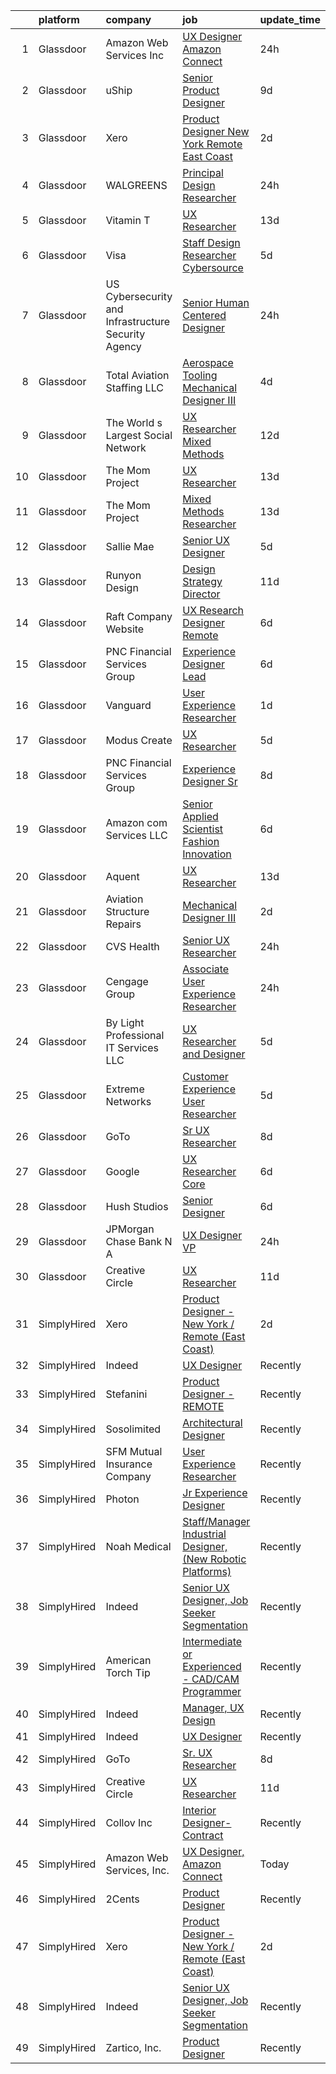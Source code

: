 

|    | platform    | company                                             | job                                                                                                                                                                                                                                                                                                                                                                                                                                                                                                                                                                                                                                                                                                                                                                                                                                                                                                                                                                                                                                                                                                                                                                                                                                                                                                                                                                                                                                                                                                                                                                                                        | update_time   | location                       |
|---:|:------------|:----------------------------------------------------|:-----------------------------------------------------------------------------------------------------------------------------------------------------------------------------------------------------------------------------------------------------------------------------------------------------------------------------------------------------------------------------------------------------------------------------------------------------------------------------------------------------------------------------------------------------------------------------------------------------------------------------------------------------------------------------------------------------------------------------------------------------------------------------------------------------------------------------------------------------------------------------------------------------------------------------------------------------------------------------------------------------------------------------------------------------------------------------------------------------------------------------------------------------------------------------------------------------------------------------------------------------------------------------------------------------------------------------------------------------------------------------------------------------------------------------------------------------------------------------------------------------------------------------------------------------------------------------------------------------------|:--------------|:-------------------------------|
|  1 | Glassdoor   | Amazon Web Services  Inc                            | [UX Designer  Amazon Connect](https://www.glassdoor.com/partner/jobListing.htm?pos=114&ao=1136043&s=58&guid=000001831bee136db9bfe055fc03eff0&src=GD_JOB_AD&t=SR&vt=w&cs=1_06c33bd1&cb=1662620931469&jobListingId=1008122416308&jrtk=3-0-1gcdus524kugj801-1gcdus52jh4dk800-4e39ea93cab7afc9-)                                                                                                                                                                                                                                                                                                                                                                                                                                                                                                                                                                                                                                                                                                                                                                                                                                                                                                                                                                                                                                                                                                                                                                                                                                                                                                               | 24h           | East Palo Alto, CA             |
|  2 | Glassdoor   | uShip                                               | [Senior Product Designer](https://www.glassdoor.com/partner/jobListing.htm?pos=128&ao=1136043&s=58&guid=000001831bee136db9bfe055fc03eff0&src=GD_JOB_AD&t=SR&vt=w&ea=1&cs=1_fce4d47d&cb=1662620931470&jobListingId=1008101936157&jrtk=3-0-1gcdus524kugj801-1gcdus52jh4dk800-9402fc01b14fa942-)                                                                                                                                                                                                                                                                                                                                                                                                                                                                                                                                                                                                                                                                                                                                                                                                                                                                                                                                                                                                                                                                                                                                                                                                                                                                                                              | 9d            | Austin, TX                     |
|  3 | Glassdoor   | Xero                                                | [Product Designer   New York   Remote  East Coast ](https://www.glassdoor.com/partner/jobListing.htm?pos=101&ao=1110586&s=58&guid=000001831bee136db9bfe055fc03eff0&src=GD_JOB_AD&t=SR&vt=w&cs=1_27bce5c0&cb=1662620931467&jobListingId=1008119464057&cpc=BA15C3E50D27FFE8&jrtk=3-0-1gcdus524kugj801-1gcdus52jh4dk800-d42ffd1146131f09--6NYlbfkN0COvs0giDBQSZxCgxtGlP9F2rqb7f8qKMvTQKRfo9Z2aBBfdNwhT-PCbca6Tg6UbePLXSL2kZ8wB6QVlHX3jNKcLB3QdhbnaHtCR8dPv0f5XN7MxS1xg2rPm-swsPuD68rYGuZICUqkSSh1BmczAVfWYENYm4GY3NcwVq0TyWHY8ONw9rx7low6CFFsyZyTqD3aaqxgsjtyJXWwCC6nD89Q1IgqQyn71EfX88aEqXpCzfQqsUtQmv6H-xMsIDme2dQ0SsZ0tVniHBDpmISay0GBOnDZG_3svL8SOMgGYHy6Px60biJhGrz8YQfdoxag9gB7dBuFevZXcmyXfa3MxKv24Wd9uBL3CfySwMmwOZbku9Vr5UOU3feBZowyqZNEX5f9bJiXMAKuwMOT1jpRRZcl2ALyQNeMZmpITB53I0ZPsGkwoDfnHNmanjyUg7P-RwzX_CXxVIeuK_ijRLSfAoKkRG09Om2UYGcg9ldE86bY1xfMYlpxKSTnRT3fTVVdl3ah9nUkVz-SxbidchjL0KUCXvK8Q0gfmPQMrZt7NMCSxriZ8ZgaoZUjdagIW1L9LoM%3D)                                                                                                                                                                                                                                                                                                                                                                                                                                                                                                                                                                                                                                                      | 2d            | Remote                         |
|  4 | Glassdoor   | WALGREENS                                           | [Principal Design Researcher](https://www.glassdoor.com/partner/jobListing.htm?pos=112&ao=1110586&s=58&guid=000001831bee136db9bfe055fc03eff0&src=GD_JOB_AD&t=SR&vt=w&ea=1&cs=1_bd53a789&cb=1662620931469&jobListingId=1008123372215&cpc=F41FEAB56D215062&jrtk=3-0-1gcdus524kugj801-1gcdus52jh4dk800-da1a050a4c0bfca3--6NYlbfkN0DjFJdVF8xT6Dx_Amb_qp16VFdGPom6iJ3DXC72xT6OlsDHd6dw58O5vXTq8utQTBupbXFjGdJH9UypqiefbqZa0WqoHxT1lx7rGDa65ZwZK99GDbL3QgPXv3GPrwAePYclNvAa9edU6328mt8w2gjxv-ih9RA1v8B5Ks58kxxzK2F0vKVqVK53TuwjVRcOaY0tPZwYvCHMTbcmv5GQXErFLVrMANnk36Xjbg1kTw2ddLFdn3BXOhHnD7s3F7VBQg_0Npc9QSaL9z-CODfvRcFKMtYHObvIpjS8bc8YZMNlzl4lVPIOedOKEQW4O-iCBo24ldj8PiL1pDtG34J7_T6kkJNhwlWjBhkM-qf33K7wXK81d-gX6hYPuRY6S1fB60iypF9XV_q1XCS1vkEdKbXvwJFeTlntPJcCh5XQ7D_hK9k23CsswnXWsqUCy_lp0TRu6BE1_n8iOttHSz--Elyuqp5A440SUuwS678LWJw2S5NlnR-832FDTix_T-tGB2897mghFXBKrA%3D%3D)                                                                                                                                                                                                                                                                                                                                                                                                                                                                                                                                                                                                                                                                                                                         | 24h           | Chicago, IL                    |
|  5 | Glassdoor   | Vitamin T                                           | [UX Researcher](https://www.glassdoor.com/partner/jobListing.htm?pos=111&ao=1110586&s=58&guid=000001831bee136db9bfe055fc03eff0&src=GD_JOB_AD&t=SR&vt=w&cs=1_7e202c7b&cb=1662620931468&jobListingId=1008094005103&cpc=A65DF3A704A48F9B&jrtk=3-0-1gcdus524kugj801-1gcdus52jh4dk800-7f9475c5c7932d8a--6NYlbfkN0DMrcEu7yrtATojKJA7cEzGQ3FdRGWLh0CZQInL4ECGI6k5tN82kdM0cJmh4vC7Ggg9temFQ244RzG9fJ5s2FNn_IbN-_hRs3DBeFDaPq9nkpC3HmZblHYQE5ETVhiHKQU344ltiYtpK9psEwf2b636qUrcCt_uR5LtVQIlGy7f4osdO278Mp8ggYHQTXxos5XBHdINiL_Flyy5pigehXgwOK0_kBURECCBhYSxsb2XA9Y3jgMsA9jON4sFCQN11kcFwM01iDMx3epo_H_Eb8t2kVI1IQJvCr3iqGFOtRmMQs6OA8XD5CO-gXwZMuukF48OryPdFoZs5C2XSiMkySbU5xAG5RA9zZ9EkoN1lex4yJZeZUVnfq3wn57MxJ-hGAWnPZlIdRXXgfUFjuVhwvoN-tf3B-IhVi9_ui70vGE8cOnL9t823GbVj6RJZs54ehVqEF1T9AVdEWCZ1HnCRzeAA44ZWbd5ULaDyJUG6FcLmA%3D%3D)                                                                                                                                                                                                                                                                                                                                                                                                                                                                                                                                                                                                                                                                                                                                                                            | 13d           | Menlo Park, CA                 |
|  6 | Glassdoor   | Visa                                                | [Staff Design Researcher  Cybersource](https://www.glassdoor.com/partner/jobListing.htm?pos=125&ao=1136043&s=58&guid=000001831bee136db9bfe055fc03eff0&src=GD_JOB_AD&t=SR&vt=w&cs=1_7734db2e&cb=1662620931470&jobListingId=1008115176003&jrtk=3-0-1gcdus524kugj801-1gcdus52jh4dk800-fcbd7dea325d2f0e-)                                                                                                                                                                                                                                                                                                                                                                                                                                                                                                                                                                                                                                                                                                                                                                                                                                                                                                                                                                                                                                                                                                                                                                                                                                                                                                      | 5d            | Austin, TX                     |
|  7 | Glassdoor   | US Cybersecurity and Infrastructure Security Agency | [ Senior  Human Centered Designer](https://www.glassdoor.com/partner/jobListing.htm?pos=130&ao=1136043&s=58&guid=000001831bee136db9bfe055fc03eff0&src=GD_JOB_AD&t=SR&vt=w&cs=1_865bfc3f&cb=1662620931471&jobListingId=1008123376040&jrtk=3-0-1gcdus524kugj801-1gcdus52jh4dk800-0eb7df7fe1d5e341-)                                                                                                                                                                                                                                                                                                                                                                                                                                                                                                                                                                                                                                                                                                                                                                                                                                                                                                                                                                                                                                                                                                                                                                                                                                                                                                          | 24h           | Albuquerque, NM                |
|  8 | Glassdoor   | Total Aviation Staffing  LLC                        | [Aerospace Tooling Mechanical Designer III](https://www.glassdoor.com/partner/jobListing.htm?pos=126&ao=1136043&s=58&guid=000001831bee136db9bfe055fc03eff0&src=GD_JOB_AD&t=SR&vt=w&ea=1&cs=1_d66ee996&cb=1662620931470&jobListingId=1008115904010&jrtk=3-0-1gcdus524kugj801-1gcdus52jh4dk800-27df67c0811eaaee-)                                                                                                                                                                                                                                                                                                                                                                                                                                                                                                                                                                                                                                                                                                                                                                                                                                                                                                                                                                                                                                                                                                                                                                                                                                                                                            | 4d            | Macomb, MI                     |
|  9 | Glassdoor   | The World s Largest Social Network                  | [UX Researcher  Mixed Methods ](https://www.glassdoor.com/partner/jobListing.htm?pos=109&ao=1110586&s=58&guid=000001831bee136db9bfe055fc03eff0&src=GD_JOB_AD&t=SR&vt=w&ea=1&cs=1_d1ed4c69&cb=1662620931468&jobListingId=1008096980689&cpc=1160948BCBA38B5B&jrtk=3-0-1gcdus524kugj801-1gcdus52jh4dk800-35799963d9046fc4--6NYlbfkN0DSgjPPcnEdvoK3uuxfISLALE6pB1FR7YSHOr_tSg5_QGIhoz_2VqUepdcKLBLI_zRE0eu3KcAFBf_h5YlCXzqzrShHOJh1EHt5hZ4pWymPE0gfdWnb7UTUhs5rjYR-PcswrTeMzyLW3VNbxA-Gnykct-6BoQRQTmsz9dAWAXg7fFa9ceYhn7Mkhem4PToauKU7lQOb4A1vYiylFH8VM4xXApr0ziBTsR61VLD6oFD_dN_nMYGFa56DnyBCflA3ihKzfFp49oK4HYrpGtes2L7Oe8Syc6xY2YlAIOjvgyiQfnSZCKCKHudfo0iaaZvo4xQMoTThalL9doaihqx8HGdPOK6kOLLmcKR6gbEmkPZjgTcFu4mf-DPIsH7JcFLT7hPOjX_BhVgBr0ndaG5jn6wXLzZNXlc1_n8BPPjd_AZiTis4VyNWi5QItLwLkYiqFQ8J202N4-2kxAvmWf4hwEpokLD6k6LKKQA6XDKQpRKM5by_3SrwabxXPa5feQonTwHJlO8bZ1cDvJA4jXrkxBInsrYKczWKUcKyKH8pYx5LG8Ej-d5H-JRjcla3zLdOh54i3aHS8P0f4DlWZBge66kI)                                                                                                                                                                                                                                                                                                                                                                                                                                                                                                                                                                                                                                                   | 12d           | Menlo Park, CA                 |
| 10 | Glassdoor   | The Mom Project                                     | [UX Researcher](https://www.glassdoor.com/partner/jobListing.htm?pos=106&ao=1110586&s=58&guid=000001831bee136db9bfe055fc03eff0&src=GD_JOB_AD&t=SR&vt=w&cs=1_d25d3979&cb=1662620931467&jobListingId=1008094382915&cpc=D3E44275D43A938E&jrtk=3-0-1gcdus524kugj801-1gcdus52jh4dk800-bd3f134bc8d19219--6NYlbfkN0BDp_epf89aHDQhKpPegNJQ_ldQpEFZQsM9OcONMGxWx6pU56EKHF58QjVdAUvn2gXRtfyd_1WHfS740PurOM6Hx029Xn7VZZUDEG84zVaQob4FsQimi6mSk5RPERqfD6Ie5MIgYQodhByEv93feRT9rPRYHFogKK_NOmgx2C_5wdp4y3ItsKpZSBqsHER4OZrNgwTN3xE33-SjlZcWSXH9P7lKph4phsR44gb_bvKtC17inw5QOLXuTV2qqJudKlZbsZryfTtM696drOwu6-x4RmcJBwsx3JIbW-SGtL1_wxMUAP1yHNXCweE_OSiSAhJivKzTQMklTsb98iS2yA48k9klymxcjGetkdEbCmRHEPoOzEdZbaUX16UJLp2-szFlyKMGhmvkja6jpH4VNQi5vXY-6jVYv-aX-96YbvytFLEoHG46R15S_CLRKdiK5vvS-hestm4Ikmu2s7HOdxGSvdOBvomBzTOsBsa4eL8ACleI_SiGYfa4qYLy1nx7vPUPmd6OVIL-YxRRAMGFxv1ApCXw4utZ5e6Fpuo8vWV3UnE7rlV8Z02ZURu3kQkwqK6jgZjoMYX7Aw%3D%3D)                                                                                                                                                                                                                                                                                                                                                                                                                                                                                                                                                                                                                                                                            | 13d           | Menlo Park, CA                 |
| 11 | Glassdoor   | The Mom Project                                     | [Mixed Methods Researcher](https://www.glassdoor.com/partner/jobListing.htm?pos=107&ao=1110586&s=58&guid=000001831bee136db9bfe055fc03eff0&src=GD_JOB_AD&t=SR&vt=w&cs=1_4897306e&cb=1662620931467&jobListingId=1008094382917&cpc=723ADC3DFE402989&jrtk=3-0-1gcdus524kugj801-1gcdus52jh4dk800-8c903439d4ff906b--6NYlbfkN0BDp_epf89aHDQhKpPegNJQ_ldQpEFZQsM9OcONMGxWx6pU56EKHF58QjVdAUvn2gXRtfyd_1WHfRqH7uSYUoli7EfV8YcLh__QN_kzLfROH08YDIKIwMuniaRo_ENTOGdY07fs4-FSf0PJeGrLNJ_EMdkIDNONtKuommK3wVKiT6oxe4yuKOfO15ChvxKwZpFKC48JqDpViwNXgKBTXxYzBOC31XQz_YLi-o2NqSeps3Ikp4xHGaDHbqMhAtPgy8cMMZFIJ-e3umM6Vqzn3w5L8rXtdd_BqvLpOy_DdwVhO0V-PVfo2v5ceQ0XFTBP7xvdOxyDPIlPpMQ_wUCSsMQ-RlfRBMR5xNFIiOFLfefYYY4arJkDvPbVxFRa3FijeYQ-V4twN_Ax3lD3wAB39fGIoqBaNwqS5k_srQNrjozbmWugW9W-GMv5Dpuy7PwhD_JCZjZKqLuw-2FtaGiQzNcWER3BVgy8u82Zo2I7S7tPclEyLo51owN6xPnOprWmtnDBeXdqRCRm9Xu-_mMW_d3qeD3b14mxi1qg_owcmupg7ozLcOy9pDRKxRYTKF2JwT35VeQeBhaW7A%3D%3D)                                                                                                                                                                                                                                                                                                                                                                                                                                                                                                                                                                                                                                                                 | 13d           | Menlo Park, CA                 |
| 12 | Glassdoor   | Sallie Mae                                          | [Senior UX Designer](https://www.glassdoor.com/partner/jobListing.htm?pos=124&ao=1136043&s=58&guid=000001831bee136db9bfe055fc03eff0&src=GD_JOB_AD&t=SR&vt=w&cs=1_96113c8f&cb=1662620931470&jobListingId=1008114233324&jrtk=3-0-1gcdus524kugj801-1gcdus52jh4dk800-7ff4eda7a9b5fbb3-)                                                                                                                                                                                                                                                                                                                                                                                                                                                                                                                                                                                                                                                                                                                                                                                                                                                                                                                                                                                                                                                                                                                                                                                                                                                                                                                        | 5d            | Remote                         |
| 13 | Glassdoor   | Runyon Design                                       | [Design Strategy Director](https://www.glassdoor.com/partner/jobListing.htm?pos=129&ao=1136043&s=58&guid=000001831bee136db9bfe055fc03eff0&src=GD_JOB_AD&t=SR&vt=w&cs=1_8ad8e8f2&cb=1662620931471&jobListingId=1008098203317&jrtk=3-0-1gcdus524kugj801-1gcdus52jh4dk800-97290d91c8fcfaa1-)                                                                                                                                                                                                                                                                                                                                                                                                                                                                                                                                                                                                                                                                                                                                                                                                                                                                                                                                                                                                                                                                                                                                                                                                                                                                                                                  | 11d           | Brooklyn, NY                   |
| 14 | Glassdoor   | Raft Company Website                                | [UX Research   Designer  Remote ](https://www.glassdoor.com/partner/jobListing.htm?pos=119&ao=1136043&s=58&guid=000001831bee136db9bfe055fc03eff0&src=GD_JOB_AD&t=SR&vt=w&ea=1&cs=1_2ad3839c&cb=1662620931469&jobListingId=1008111305571&jrtk=3-0-1gcdus524kugj801-1gcdus52jh4dk800-6b28d26856a37e52-)                                                                                                                                                                                                                                                                                                                                                                                                                                                                                                                                                                                                                                                                                                                                                                                                                                                                                                                                                                                                                                                                                                                                                                                                                                                                                                      | 6d            | San Antonio, TX                |
| 15 | Glassdoor   | PNC Financial Services Group                        | [Experience Designer Lead](https://www.glassdoor.com/partner/jobListing.htm?pos=104&ao=1110586&s=58&guid=000001831bee136db9bfe055fc03eff0&src=GD_JOB_AD&t=SR&vt=w&cs=1_e8792537&cb=1662620931467&jobListingId=1008110838607&cpc=2187E14FC6F1B769&jrtk=3-0-1gcdus524kugj801-1gcdus52jh4dk800-77e2c13d94bffa67--6NYlbfkN0AMofH_6zXbiqn6xehDj89HQNfpf30LHk40Y3Yl5cZTpm-EXukPQNetNbgZyPcaSjlLzHh7Pj1nkQkgNAE7JUeRjrEPGwGP3xPfeyOT5gmWvg3TjvN5z_qOnS5dJSaJgKhuGEtMZtH2D4OJl24xVW9_coU9-1pKeH-Pj1QtGH8uz1xiJf4iCAKJ9TUmtnypH70KMJpZCDGbtCw4BqnKokQHWVHTJZ0atcEENuEZkVw3hJh-FDxB-7bVLsK_6so_Ibq6QofilAhwGhe2ZP9e5-kO4gM2KzOnYGdQ8XkbR-ymRbbvp59kI08dqqjUTJK_8O9KumZ1seAElxrPSeGAZzjQjf-CMpllZWGjEYOvLWnkJgjOF749fbsA_fGL09z0UUGNmKehE28jyJkkZK2IwA_MWaJdB9R1pdwEqhndO2XW_qJ5ePNxHcSA-BqTPB8h5jkWkzfd03k_7wNhwEvQBVBDX7uAkgVW994Psh0yS0zjLVFXqFEFhyDre1AZL8_GsUNE9tPXjJRbyZX_3-cQeHZfDysCq5OvSjhD82lpojYEnvYLgiiqlyPqjpNtXBqcoWdFMQqYLMPlxZRNVJ5oaz937V3hkGvYg0_G6Bv2Z8eLX9JKHPC0VATuo3DwiducvYcqh9rTO-Lkd4rW1cXqhhLHnSf7bomUA8iPkRxefq-GxxVHnOii_vQHQDSNI3hq5x6aZIsdCy_1BxP-eanE5pqjtOrG7EBDAuoErlvPkcJcFAR9RXbHFVGcU21mvbyn4K6Q53wsYek5aw6Qd73rL6e7KdSgLSmF8-bWaIX11T_mTxu-qvXSerxgJpg_xNC-_Ep_A5hUTavXlpQpHewaGI-6cWrKfSXgUK1uKcmU8w002hhzyWFMnoW-6t0nMeICyEF5G42KFzSD2YKWK_HJIKuDpvkpE7nIu8MPULtV3_NM4Wadrd0gmazi_HHy97J_5172pOTxLtJe6NKozlK1jdjrQNBWBfxMzxHhqKOA56yT3TSVzatDDcG-1pSVcM0OoGkrKOglZ1TxqJncd8UWzhT_PE_rqYCwmDaHrS-6TtIuYlDMdOxABq5PKHb5Xo6NEF13OXXqcXqFLYjRn9Xqe2g1tfLftucBOeoxdnYEb_7WTozzJW16Y1N8396fx9q7xl_UgE_scPVCtXcmFmQXWOQQRyoPd6qokUkGihnNEQsPoFg99VnNHCsjDD9eGMCmIAlmQpkQuOUHaQ%3D%3D) | 6d            | Pittsburgh, PA                 |
| 16 | Glassdoor   | Vanguard                                            | [User Experience Researcher](https://www.glassdoor.com/partner/jobListing.htm?pos=103&ao=1110586&s=58&guid=000001831bee136db9bfe055fc03eff0&src=GD_JOB_AD&t=SR&vt=w&cs=1_bb259b72&cb=1662620931467&jobListingId=1008121347066&cpc=59DF70BB7E75A6DF&jrtk=3-0-1gcdus524kugj801-1gcdus52jh4dk800-48d0ebf817f63332--6NYlbfkN0BWQs_M7ZA8XLbIFWVw-PYcVVEPryqVLyWhKaEKPskHy2YkbHyHJDwB5vIJ0eSmX6Zwg47gT901vnKSjAqz5aEtolh9tfxevxeWtdG3HzO1y6TEwl9_Ku18p1ptuXc5qjdZh-ej-vneGEyWRkVGc68UdUMmL1dMo22mv8cVEaFKXaM0qyCXYknZ09cSKu4Z_jiFYT8cWicBiu1z5Zvio9edTuj1jvdYfU8yxYnJeeR8Asbq6bXvsitKS-VU7oSMNh-gbUl78sVxoMoK_1Z9ODOUo9Sb0NaZ7jYdOTmrW0bFNNf2_JWk0C4CAvclg2rm0bHPG244oon2TZNtukG-aY1EvoL3iLi9xv6E7ey3d4NBVas5f9QRtYlcov43PHQwslWDBKQMRSnaKLnAXQxfmLI4enqINMQgTq_fCVWAjOeu-_XL4RgaI3vaM5UQMWI75BDkW8WBrMYQDbSICIfRSzS5H51EZdsSyrNpVYjnyhnu4q1BBRHSwxLmzwGzHUy-cJmU0OTG42hrq4OxGESwMF3d3DIL0cfyaUPAnqXNH0wFozXwGD_5G08UU9JMK7NX34t0NfK245Ymt2_ImRhNAbSTtH5eNamOKDSsCw3-Lgtb0NF_EJ2Iv3YqHzXEC8GvCIKwb0zIiJKtuCX6w1o60CLTcfNbyvZaItCGsEdLSLlNjTpCRX_9-hL4dOW6OLgXhS5SveCgp54W5R9lVgBatDsXt3hntdzQ7o74QVLVHgv9ev-vkkJRJXu1F8qW3lo4U9GibdGZacYBZ32wxmb9Tm7I69F1rDcchn-2l7Ve0-d2jMgWQpcbN4boEVV29hjnd1o3e5GPV9ffdpYFOhAgxsGJ4zY_Akc_V1jACsx4oRjkFPfA0-_VBhUy3NogqEw19z8Qjf7XAoTKeqy1RhEBTh-nKo4qQJSzzdhLKeRVoLrhrw9YIeHntDk0ElLrRvw06wyGZd07m_UtxSvmXxDlBqn-bdiBzdaOz1MPRIT4D0Ex-GzFPQ6ke23aYJhCYvIzYIQM0zcWy9N_2tzlrWe01xmYTPkR4Wu_tCBlmVo1uSgXRo7ZBIt1V_-5bsW-_pu-yU3rri9dXm3mwBAjydKZ46_-Z_dFNBK46wg%3D)                                                                                                             | 1d            | Malvern, PA                    |
| 17 | Glassdoor   | Modus Create                                        | [UX Researcher](https://www.glassdoor.com/partner/jobListing.htm?pos=122&ao=1136043&s=58&guid=000001831bee136db9bfe055fc03eff0&src=GD_JOB_AD&t=SR&vt=w&ea=1&cs=1_790342ef&cb=1662620931470&jobListingId=1008114351264&jrtk=3-0-1gcdus524kugj801-1gcdus52jh4dk800-e3bc2d0ca96ae0ab-)                                                                                                                                                                                                                                                                                                                                                                                                                                                                                                                                                                                                                                                                                                                                                                                                                                                                                                                                                                                                                                                                                                                                                                                                                                                                                                                        | 5d            | Boston, MA                     |
| 18 | Glassdoor   | PNC Financial Services Group                        | [Experience Designer Sr](https://www.glassdoor.com/partner/jobListing.htm?pos=105&ao=1110586&s=58&guid=000001831bee136db9bfe055fc03eff0&src=GD_JOB_AD&t=SR&vt=w&cs=1_587f319b&cb=1662620931468&jobListingId=1008104792358&cpc=61B26E8FEFFA679F&jrtk=3-0-1gcdus524kugj801-1gcdus52jh4dk800-ff44ceab15903012--6NYlbfkN0AMofH_6zXbiqn6xehDj89HQNfpf30LHk40Y3Yl5cZTpm-EXukPQNetNbgZyPcaSjlGWrSERsypk3ETcFugrhPCjtbFd-kQTDkg12O05d7R8po7B1jvwbwUIkQOiBWnFkePtPbjDklBC6t5yWsxn_1lWOeq0-ULhCBEBnhe85jllLG2pxx0B2Sg5dFxaSXCW-wDSiut_09Gex9uUidtw1o_FLCqIQ4KPSvrOkJqGOFf4wBtQP76fbB9ZVOi1iFSA-_iTs_ME5ORQCwV_75ZCmdbmX15NDrMMuax829Sa6DGO1lQAND5lKcOlzb18M5KRiXrH2RfFA0pzSFStfInC93m8poNIf4wNoVPA9OPGEz1ktp0l3EkHn1WaSsgEwhISUV5-ChBs6VhNUNMP35PiC8oiLFRrmkL1H35Nr8lRB3cBFxtGBU0KR5tLZoRqPgSz5l-N4akKMC23ENOxPzUTxoMFo-_nubJGxLrqBxumYGLWSIXUQE1Vu0GoP4W176ZOCgvLPwQV9uBeIcC08HJqXnb0KGypGpg6HOcmsZDDW1jlenes90Ob1OWQsy6j6KiOTl_nvveajKX4EdYdFw8AbQxbOtploKg-aowDoD2OXWkqKhATuaHcvwCrmFDd0PZB-ioD8v_ds4mEodfMwEXIuiGE840HeGP43rDtaU1AE5NWJHy-aN4-3jd3OnG0pEyeSlyF4On9cbj8z6Qj_ikNPmooDl8EvM5GhEGRDAir6t8AQrmiev6y2sC1oq2jM0MLki717n-vsd3980Ta2JShTCr2Cfx9NqZg9_SmwoykmBzEGxTBtVkJxGi4g_2I8IM44EVSfFxWtY2bFCns6lD5T7UbmwubhIaLmOiPCpg5ppse37jqCu2PJzkS_Fu_YkhXqEqGFJDe_btnLDWbtarehl5cPeflWbNzydVtJN6rlSBtxMLtL6mHDnEaXAHOf3fbY8XHeK3B7nKHhHJB8IXlVnI7jcEpubrcYicXQXms3Giqo_SnfILfEOEEHk8PX0GxOh5lp1hw4ZZ3DnYgNkJPUlki-vAQU5URHyjlb1_6lF9HMZpmB5lPkR1vbqYesiaNQkb011cU4wSxU63Lxpy-69pd66sg8ltlkbYNizrw_0roIucm1TAUotERcJJhYrZay2dUD2UqYQuqMseQY0mKUBK3E74hlWTnUNfryn-FwIjYaFcTL6h1K9z4dMa3ic82rc%3D)                 | 8d            | Pittsburgh, PA                 |
| 19 | Glassdoor   | Amazon com Services LLC                             | [Senior Applied Scientist  Fashion Innovation](https://www.glassdoor.com/partner/jobListing.htm?pos=127&ao=1136043&s=58&guid=000001831bee136db9bfe055fc03eff0&src=GD_JOB_AD&t=SR&vt=w&cs=1_d4176aa7&cb=1662620931470&jobListingId=1008111669533&jrtk=3-0-1gcdus524kugj801-1gcdus52jh4dk800-38f8135fcdcb1878-)                                                                                                                                                                                                                                                                                                                                                                                                                                                                                                                                                                                                                                                                                                                                                                                                                                                                                                                                                                                                                                                                                                                                                                                                                                                                                              | 6d            | Remote                         |
| 20 | Glassdoor   | Aquent                                              | [UX Researcher](https://www.glassdoor.com/partner/jobListing.htm?pos=110&ao=1110586&s=58&guid=000001831bee136db9bfe055fc03eff0&src=GD_JOB_AD&t=SR&vt=w&cs=1_7cab12cc&cb=1662620931468&jobListingId=1008094068121&cpc=56C4EA4A1A191A49&jrtk=3-0-1gcdus524kugj801-1gcdus52jh4dk800-99edb61b41aee604--6NYlbfkN0DMrcEu7yrtATojKJA7cEzGQ3FdRGWLh0CZQInL4ECGI9gD0Wolx9R2v-Aex0-GK073JfeDa6HIKTE7_wlPVOTQI7EgKAEN1KjxTrheletNfAugbl_Jx99Ysu2lsmOBFJLYVrZAT7wSHe4eQ5zK1Ve8XCMYYkxNdRd7MRSmRJWg0XSM4Y-7CqlcG61quPEdfJymqoA8CBqEyo0IyBEFKHe-hAsbZJGNLQfiRNumOJsMjpjPhg_ioHtk1JN4V9LVOIaPfduWPUHgIDEHEazCVZYBIa_27ZO8kNulCXFURlTn5XhDec6qIPAL7a5aIOafA8GakwR_XBEhmvW7SOA66Wp2itvTy_CO44Ozrnea8bMy5OTvRN2i3eC-cDa_3lKHoH9eZeRydgFHYu1_cyA-pBHDaBm2wL6_JO4bGixhpFL7GbmZ7oWsnaBmGIuuyryhY6l1GBhNqAqglQ%3D%3D)                                                                                                                                                                                                                                                                                                                                                                                                                                                                                                                                                                                                                                                                                                                                                                                                            | 13d           | Menlo Park, CA                 |
| 21 | Glassdoor   | Aviation Structure Repairs                          | [Mechanical Designer III](https://www.glassdoor.com/partner/jobListing.htm?pos=118&ao=1136043&s=58&guid=000001831bee136db9bfe055fc03eff0&src=GD_JOB_AD&t=SR&vt=w&ea=1&cs=1_280c0617&cb=1662620931469&jobListingId=1008118781224&jrtk=3-0-1gcdus524kugj801-1gcdus52jh4dk800-1e7b676fe1809222-)                                                                                                                                                                                                                                                                                                                                                                                                                                                                                                                                                                                                                                                                                                                                                                                                                                                                                                                                                                                                                                                                                                                                                                                                                                                                                                              | 2d            | Macomb, MI                     |
| 22 | Glassdoor   | CVS Health                                          | [Senior UX Researcher](https://www.glassdoor.com/partner/jobListing.htm?pos=123&ao=1136043&s=58&guid=000001831bee136db9bfe055fc03eff0&src=GD_JOB_AD&t=SR&vt=w&cs=1_cb7cf714&cb=1662620931470&jobListingId=1008124655564&jrtk=3-0-1gcdus524kugj801-1gcdus52jh4dk800-90dadcedac767ae8-)                                                                                                                                                                                                                                                                                                                                                                                                                                                                                                                                                                                                                                                                                                                                                                                                                                                                                                                                                                                                                                                                                                                                                                                                                                                                                                                      | 24h           | Burlington, MA                 |
| 23 | Glassdoor   | Cengage Group                                       | [Associate User Experience Researcher](https://www.glassdoor.com/partner/jobListing.htm?pos=116&ao=1136043&s=58&guid=000001831bee136db9bfe055fc03eff0&src=GD_JOB_AD&t=SR&vt=w&cs=1_f9c327d0&cb=1662620931469&jobListingId=1008123814470&jrtk=3-0-1gcdus524kugj801-1gcdus52jh4dk800-2eaa0483395f4885-)                                                                                                                                                                                                                                                                                                                                                                                                                                                                                                                                                                                                                                                                                                                                                                                                                                                                                                                                                                                                                                                                                                                                                                                                                                                                                                      | 24h           | Boston, MA                     |
| 24 | Glassdoor   | By Light Professional IT Services LLC               | [UX Researcher and Designer](https://www.glassdoor.com/partner/jobListing.htm?pos=113&ao=1136043&s=58&guid=000001831bee136db9bfe055fc03eff0&src=GD_JOB_AD&t=SR&vt=w&cs=1_3c93ef95&cb=1662620931469&jobListingId=1008114917330&jrtk=3-0-1gcdus524kugj801-1gcdus52jh4dk800-d2053a01e16a0bd1-)                                                                                                                                                                                                                                                                                                                                                                                                                                                                                                                                                                                                                                                                                                                                                                                                                                                                                                                                                                                                                                                                                                                                                                                                                                                                                                                | 5d            | Remote                         |
| 25 | Glassdoor   | Extreme Networks                                    | [Customer Experience User Researcher](https://www.glassdoor.com/partner/jobListing.htm?pos=120&ao=1136043&s=58&guid=000001831bee136db9bfe055fc03eff0&src=GD_JOB_AD&t=SR&vt=w&cs=1_37e333ee&cb=1662620931469&jobListingId=1008114863387&jrtk=3-0-1gcdus524kugj801-1gcdus52jh4dk800-20ad01afe9fa41f7-)                                                                                                                                                                                                                                                                                                                                                                                                                                                                                                                                                                                                                                                                                                                                                                                                                                                                                                                                                                                                                                                                                                                                                                                                                                                                                                       | 5d            | California                     |
| 26 | Glassdoor   | GoTo                                                | [Sr  UX Researcher](https://www.glassdoor.com/partner/jobListing.htm?pos=102&ao=1110586&s=58&guid=000001831bee136db9bfe055fc03eff0&src=GD_JOB_AD&t=SR&vt=w&cs=1_e3c2a34a&cb=1662620931467&jobListingId=1008103403792&cpc=6A461AFE751253A5&jrtk=3-0-1gcdus524kugj801-1gcdus52jh4dk800-4ac5d03b82059c35--6NYlbfkN0DXrBR656PqShB4nd9ExliYcIGoAa-Cw4zASH8sJAtKR0gdmhG0ERYtLXIRQUmGOjMceEVE8QHz0SGTcK_viN2CjyMbBzhTX5GnI2xg_-r8ZA67GwP5lzuKJ716it5EgMKkftSUC7ICCt6JAB2-BakjxDr4CTtokku11TIYyJc4tzOd7QZklOTr84Qx6P4kZSO7JdxFJBLRRIKVdwReS1KZM88wrNPmKxZZPb9_hoCUR9n0fbpLREz6NaxoYxUTiTiQOSadbndcZI1sBjN5GNYb7Nd-kYFN170C8kUoPkcptCocPrR3QyjkS1B8vxDEcNNNEkzMKH7u4JEbZD3x2x1U81QJnQC9NQCVjlPl3i1fNwr3nF4Gtdh6DZmg8LlyKaa9WKT_Yi7BEbqyMDxESfdYaad4JK6c9_YgtGgDhJvT0T6niBSMCXFsCb6GelJB8Ar17SSmiKyh0cV7yAE8kGM3HYPLlioivTqFaG0yPy_PnuN8WG8cpjdbqq-ju6Fp7aUGv0ganhMeSct7j_R8mh-oqv2MHWA-_YEpH9bLS33PwRrZa7DHwa9jDx5ut0-NS4byniI7bemnqriSna2ce-kHZpzfnAky_-zJTsuhRP90yZ7KUlZOeSrsih3OM3Qs4rkGxjGa0E0bgRWp_OUjgndm_cNDc8TutcAR4H1y65YmmbbpdTeYPY_WE--oYvnV_Y-UriDu376iH9ogT9tt8ZJcbzlgqUtEJzjz6UvzKBn80W4arc76mEwys3d12ZS3tfaAE6nnS5SRHdRhUGZhaLk2oF2q2P1J_EEaPGWZGQETZl_LJgYTrNyp_IVF0F1DqKQF9fPKXERd4KEJgJeOzbA1gWelYhBSpzKfe-7pt3MmnXeib-gIvQy6L07byQEBpfklmkzpr8IKOGsRfJN7WEwQ-sOlez2ozrzWlmGsxABiLNdgt9BO60f1mY2qe6Nbj9WYmZ86eGb_Y2KP5PVyde3j_nC9AGhmWovfYaQwdXhtaQ%3D%3D)                                                                                                                                                                                                                                        | 8d            | Boston, MA                     |
| 27 | Glassdoor   | Google                                              | [UX Researcher  Core](https://www.glassdoor.com/partner/jobListing.htm?pos=121&ao=1136043&s=58&guid=000001831bee136db9bfe055fc03eff0&src=GD_JOB_AD&t=SR&vt=w&cs=1_b1fa0ddf&cb=1662620931469&jobListingId=1008111471132&jrtk=3-0-1gcdus524kugj801-1gcdus52jh4dk800-5f781c500a24abfb-)                                                                                                                                                                                                                                                                                                                                                                                                                                                                                                                                                                                                                                                                                                                                                                                                                                                                                                                                                                                                                                                                                                                                                                                                                                                                                                                       | 6d            | New York, NY                   |
| 28 | Glassdoor   | Hush Studios                                        | [Senior Designer](https://www.glassdoor.com/partner/jobListing.htm?pos=117&ao=1136043&s=58&guid=000001831bee136db9bfe055fc03eff0&src=GD_JOB_AD&t=SR&vt=w&cs=1_7c3e3dce&cb=1662620931469&jobListingId=1008110942193&jrtk=3-0-1gcdus524kugj801-1gcdus52jh4dk800-aacaa0183ed612b9-)                                                                                                                                                                                                                                                                                                                                                                                                                                                                                                                                                                                                                                                                                                                                                                                                                                                                                                                                                                                                                                                                                                                                                                                                                                                                                                                           | 6d            | Brooklyn, NY                   |
| 29 | Glassdoor   | JPMorgan Chase Bank  N A                            | [UX Designer  VP](https://www.glassdoor.com/partner/jobListing.htm?pos=115&ao=1136043&s=58&guid=000001831bee136db9bfe055fc03eff0&src=GD_JOB_AD&t=SR&vt=w&cs=1_59e2fabd&cb=1662620931469&jobListingId=1008124607589&jrtk=3-0-1gcdus524kugj801-1gcdus52jh4dk800-3615d9dd4b2e38d7-)                                                                                                                                                                                                                                                                                                                                                                                                                                                                                                                                                                                                                                                                                                                                                                                                                                                                                                                                                                                                                                                                                                                                                                                                                                                                                                                           | 24h           | New York, NY                   |
| 30 | Glassdoor   | Creative Circle                                     | [UX Researcher](https://www.glassdoor.com/partner/jobListing.htm?pos=108&ao=1110586&s=58&guid=000001831bee136db9bfe055fc03eff0&src=GD_JOB_AD&t=SR&vt=w&cs=1_d18760ef&cb=1662620931468&jobListingId=1008098183786&cpc=42BEC95245890617&jrtk=3-0-1gcdus524kugj801-1gcdus52jh4dk800-b9d495bd6a7d5041--6NYlbfkN0BPwlZa85gbT4Q3XYQoU_uQn0Qmw9zd_9UNfmcwtqAVud1yvyq1Z4UAlx1bxhDUi3KWumz1N-iihhD41CFEu2BM1Xd4t4j4b4z51Un3hO89GwejwxosjaWu0WBTURHZ06J2liXbMigISL8BVuTtzTp2IBlMQDGO9O5tY4cacV3zwzFx3xfPnEwEpLeEmrE3SY1IAm_1hgtMnIPMxGWcuIKHXjwgJsYy0zEuB2KRQ_r-cvrZGpX86pzMFLJ06aoBVTnqA3_hNsA3j33DXIUe8_YgMipwApH2eN_4F7AEHLyHPvwKpBRHrwkcn6gkGsgFoB8eXOpvHzHS-nk3zuQttF9pBrJ5qs2hShAktHnXokfhdPH1f1SNej5imM66wu_htwTLdbk4DxvjHPKXtwS9zSmWLi8nQ7D28woJDFSmNoT1Nfxw9j5gMfGY86tNJDDUsQXoO25itxF0tffwFtXb4n4ipHaCst5LJneliGEAYajU725WG-Tt8IWpIPKFjSpsm4QtCsc-YSXdlA%3D%3D)                                                                                                                                                                                                                                                                                                                                                                                                                                                                                                                                                                                                                                                                                                                                            | 11d           | Menlo Park, CA                 |
| 31 | SimplyHired | Xero                                                | [Product Designer - New York / Remote (East Coast)](https://www.simplyhired.com/job/Uve7sc1FrWS-FAPF8zVeCvmJntMIsHinLThLFFqIBH0h7xea4dfymQ?q=generative+designer)                                                                                                                                                                                                                                                                                                                                                                                                                                                                                                                                                                                                                                                                                                                                                                                                                                                                                                                                                                                                                                                                                                                                                                                                                                                                                                                                                                                                                                          | 2d            | Remote                         |
| 32 | SimplyHired | Indeed                                              | [UX Designer](https://www.simplyhired.com/job/URziMhrNTaKa1PLKfIfrhF-GuRmaj4gn2FhVHZfhBU3tWsV0R0J4dw?q=generative+designer)                                                                                                                                                                                                                                                                                                                                                                                                                                                                                                                                                                                                                                                                                                                                                                                                                                                                                                                                                                                                                                                                                                                                                                                                                                                                                                                                                                                                                                                                                | Recently      | United States                  |
| 33 | SimplyHired | Stefanini                                           | [Product Designer - REMOTE](https://www.simplyhired.com/job/Arzm_iP7hnwrFwmga5_9Aju5FHfJlvvTUqCcwNVSk03DdQ36f7Sglg?q=generative+designer)                                                                                                                                                                                                                                                                                                                                                                                                                                                                                                                                                                                                                                                                                                                                                                                                                                                                                                                                                                                                                                                                                                                                                                                                                                                                                                                                                                                                                                                                  | Recently      | Remote                         |
| 34 | SimplyHired | Sosolimited                                         | [Architectural Designer](https://www.simplyhired.com/job/1wnZZjS_T2B-Khb33FLg8m5W26VpFJO-O7M0joPbDLzOi2-l3WqCTg?q=generative+designer)                                                                                                                                                                                                                                                                                                                                                                                                                                                                                                                                                                                                                                                                                                                                                                                                                                                                                                                                                                                                                                                                                                                                                                                                                                                                                                                                                                                                                                                                     | Recently      | Boston, MA                     |
| 35 | SimplyHired | SFM Mutual Insurance Company                        | [User Experience Researcher](https://www.simplyhired.com/job/q7YkSDr49eIMyGsjnEsWzQDcdRzh4LJi6vHhnUzHogohwIPFoCfm4w?q=generative+designer)                                                                                                                                                                                                                                                                                                                                                                                                                                                                                                                                                                                                                                                                                                                                                                                                                                                                                                                                                                                                                                                                                                                                                                                                                                                                                                                                                                                                                                                                 | Recently      | Bloomington, MN                |
| 36 | SimplyHired | Photon                                              | [Jr Experience Designer](https://www.simplyhired.com/job/SdzAOEZoU-bi9Aw0NC50mr1-ESRDMqjcRPLJr9nLyVQZDJJ27f_LFw?q=generative+designer)                                                                                                                                                                                                                                                                                                                                                                                                                                                                                                                                                                                                                                                                                                                                                                                                                                                                                                                                                                                                                                                                                                                                                                                                                                                                                                                                                                                                                                                                     | Recently      | Dallas, TX                     |
| 37 | SimplyHired | Noah Medical                                        | [Staff/Manager Industrial Designer, (New Robotic Platforms)](https://www.simplyhired.com/job/Q1hQ1Qp6O7CZ6Z_3K_2XWf-RupqMcD3-ZovBqcVZt1g31kYNulR1-Q?q=generative+designer)                                                                                                                                                                                                                                                                                                                                                                                                                                                                                                                                                                                                                                                                                                                                                                                                                                                                                                                                                                                                                                                                                                                                                                                                                                                                                                                                                                                                                                 | Recently      | Pleasanton, CA                 |
| 38 | SimplyHired | Indeed                                              | [Senior UX Designer, Job Seeker Segmentation](https://www.simplyhired.com/job/JrNU4Yvrr9S_901VrmynkMtIOaHZEXEgMmlvCyRsAG6n-ymmoIqNqA?q=generative+designer)                                                                                                                                                                                                                                                                                                                                                                                                                                                                                                                                                                                                                                                                                                                                                                                                                                                                                                                                                                                                                                                                                                                                                                                                                                                                                                                                                                                                                                                | Recently      | Seattle, WA +4 locations       |
| 39 | SimplyHired | American Torch Tip                                  | [Intermediate or Experienced - CAD/CAM Programmer](https://www.simplyhired.com/job/ifV5vJ5oIJ-RFxVjcNkr2FGqpGsMGx_xuALRe694-z420ejluC13oA?q=generative+designer)                                                                                                                                                                                                                                                                                                                                                                                                                                                                                                                                                                                                                                                                                                                                                                                                                                                                                                                                                                                                                                                                                                                                                                                                                                                                                                                                                                                                                                           | Recently      | Bradenton, FL                  |
| 40 | SimplyHired | Indeed                                              | [Manager, UX Design](https://www.simplyhired.com/job/Bq589sK4IRMfwF5-KARscZ6LsNo2I05ZrwbHgWV1WMmQn8wB-Cg3yw?q=generative+designer)                                                                                                                                                                                                                                                                                                                                                                                                                                                                                                                                                                                                                                                                                                                                                                                                                                                                                                                                                                                                                                                                                                                                                                                                                                                                                                                                                                                                                                                                         | Recently      | United States                  |
| 41 | SimplyHired | Indeed                                              | [UX Designer](https://www.simplyhired.com/job/URziMhrNTaKa1PLKfIfrhF-GuRmaj4gn2FhVHZfhBU3tWsV0R0J4dw?q=generative+designer)                                                                                                                                                                                                                                                                                                                                                                                                                                                                                                                                                                                                                                                                                                                                                                                                                                                                                                                                                                                                                                                                                                                                                                                                                                                                                                                                                                                                                                                                                | Recently      | United States                  |
| 42 | SimplyHired | GoTo                                                | [Sr. UX Researcher](https://www.simplyhired.com/job/zudAUMYkPn6YFafWPc89oNBIlYTxzWBFRNEjcWaMKUsCHung-qcE-w?q=generative+designer)                                                                                                                                                                                                                                                                                                                                                                                                                                                                                                                                                                                                                                                                                                                                                                                                                                                                                                                                                                                                                                                                                                                                                                                                                                                                                                                                                                                                                                                                          | 8d            | Boston, MA                     |
| 43 | SimplyHired | Creative Circle                                     | [UX Researcher](https://www.simplyhired.com/job/LxxfwmRcl3wJeCfVxgehUA9l1NKMmP2DwNeauLA8Tb-WPoe_DgJWbQ?q=generative+designer)                                                                                                                                                                                                                                                                                                                                                                                                                                                                                                                                                                                                                                                                                                                                                                                                                                                                                                                                                                                                                                                                                                                                                                                                                                                                                                                                                                                                                                                                              | 11d           | Menlo Park, CA                 |
| 44 | SimplyHired | Collov Inc                                          | [Interior Designer-Contract](https://www.simplyhired.com/job/BWulXfwm_DajYkRoVR_cHEZ0YAw0ZzUYn4k1ZR9ZbVk7SbJZhkaf0Q?q=generative+designer)                                                                                                                                                                                                                                                                                                                                                                                                                                                                                                                                                                                                                                                                                                                                                                                                                                                                                                                                                                                                                                                                                                                                                                                                                                                                                                                                                                                                                                                                 | Recently      | Remote                         |
| 45 | SimplyHired | Amazon Web Services, Inc.                           | [UX Designer, Amazon Connect](https://www.simplyhired.com/job/myhUgiD0Xgj4sDHM5eqiQAG5pagBeLRmcvacoi1m-k2D_ItKv0mQmg?q=generative+designer)                                                                                                                                                                                                                                                                                                                                                                                                                                                                                                                                                                                                                                                                                                                                                                                                                                                                                                                                                                                                                                                                                                                                                                                                                                                                                                                                                                                                                                                                | Today         | East Palo Alto, CA +1 location |
| 46 | SimplyHired | 2Cents                                              | [Product Designer](https://www.simplyhired.com/job/hfDbNr8nE59mZFMKpfn6QfxbSTb1dwOOakE4x9PO6RQwDAuXGUzsaw?q=generative+designer)                                                                                                                                                                                                                                                                                                                                                                                                                                                                                                                                                                                                                                                                                                                                                                                                                                                                                                                                                                                                                                                                                                                                                                                                                                                                                                                                                                                                                                                                           | Recently      | Remote                         |
| 47 | SimplyHired | Xero                                                | [Product Designer - New York / Remote (East Coast)](https://www.simplyhired.com/job/Uve7sc1FrWS-FAPF8zVeCvmJntMIsHinLThLFFqIBH0h7xea4dfymQ?q=generative+designer)                                                                                                                                                                                                                                                                                                                                                                                                                                                                                                                                                                                                                                                                                                                                                                                                                                                                                                                                                                                                                                                                                                                                                                                                                                                                                                                                                                                                                                          | 2d            | Remote                         |
| 48 | SimplyHired | Indeed                                              | [Senior UX Designer, Job Seeker Segmentation](https://www.simplyhired.com/job/JrNU4Yvrr9S_901VrmynkMtIOaHZEXEgMmlvCyRsAG6n-ymmoIqNqA?q=generative+designer)                                                                                                                                                                                                                                                                                                                                                                                                                                                                                                                                                                                                                                                                                                                                                                                                                                                                                                                                                                                                                                                                                                                                                                                                                                                                                                                                                                                                                                                | Recently      | Seattle, WA                    |
| 49 | SimplyHired | Zartico, Inc.                                       | [Product Designer](https://www.simplyhired.com/job/AvkylNGa_FTWwzDheU-xbU3PC5c2lQt485zSSNtwwzBQ_MAFGKFPgw?q=generative+designer)                                                                                                                                                                                                                                                                                                                                                                                                                                                                                                                                                                                                                                                                                                                                                                                                                                                                                                                                                                                                                                                                                                                                                                                                                                                                                                                                                                                                                                                                           | Recently      | Remote                         |